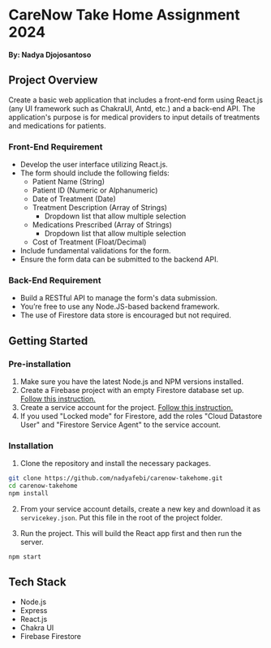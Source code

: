 # CareNow Take Home Assignment 2024

**By: Nadya Djojosantoso**

## Project Overview

Create a basic web application that includes a front-end form using React.js (any UI framework such as ChakraUI, Antd, etc.) and a back-end API. The application's purpose is for medical providers to input details of treatments and medications for patients.

### Front-End Requirement

- Develop the user interface utilizing React.js.
- The form should include the following fields:
  - Patient Name (String)
  - Patient ID (Numeric or Alphanumeric)
  - Date of Treatment (Date)
  - Treatment Description (Array of Strings)
    - Dropdown list that allow multiple selection
  - Medications Prescribed (Array of Strings)
    - Dropdown list that allow multiple selection
  - Cost of Treatment (Float/Decimal)
- Include fundamental validations for the form.
- Ensure the form data can be submitted to the backend API.

### Back-End Requirement

- Build a RESTful API to manage the form's data submission.
- You’re free to use any Node.JS-based backend framework.
- The use of Firestore data store is encouraged but not required.

## Getting Started

### Pre-installation

1. Make sure you have the latest Node.js and NPM versions installed.
2. Create a Firebase project with an empty Firestore database set up. [Follow this instruction.](https://firebase.google.com/docs/firestore/quickstart)
3. Create a service account for the project. [Follow this instruction.](https://cloud.google.com/iam/docs/service-accounts-create#iam-service-accounts-create-console)
4. If you used "Locked mode" for Firestore, add the roles "Cloud Datastore User" and "Firestore Service Agent" to the service account.

### Installation

1. Clone the repository and install the necessary packages.

```bash
git clone https://github.com/nadyafebi/carenow-takehome.git
cd carenow-takehome
npm install
```

2. From your service account details, create a new key and download it as `servicekey.json`. Put this file in the root of the project folder.

3. Run the project. This will build the React app first and then run the server.

```bash
npm start
```

## Tech Stack

- Node.js
- Express
- React.js
- Chakra UI
- Firebase Firestore
